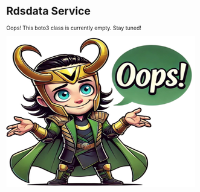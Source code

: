 # Rdsdata Service

Oops! This boto3 class is currently empty. Stay tuned!

<img src="..\images\oops_loki.png" width="500" height="400" title="Oops Loki">
